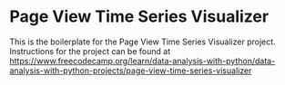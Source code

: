# Page View Time Series Visualizer

This is the boilerplate for the Page View Time Series Visualizer project. Instructions for the project can be found at https://www.freecodecamp.org/learn/data-analysis-with-python/data-analysis-with-python-projects/page-view-time-series-visualizer
